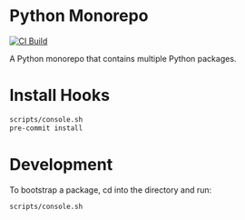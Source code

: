 Python Monorepo
================

[![CI Build](https://github.com/rcolfin/python/actions/workflows/ci.yml/badge.svg)](https://github.com/rcolfin/python/actions/workflows/ci.yml)

A Python monorepo that contains multiple Python packages.

# Install Hooks

```sh
scripts/console.sh
pre-commit install
```

# Development

To bootstrap a package, cd into the directory and run:

```sh
scripts/console.sh
```

